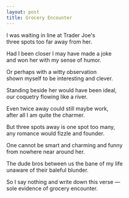 ```yaml
---
layout: post
title: Grocery Encounter
---
```


I was waiting in line at Trader Joe's  
three spots too far away from her.

Had I been closer I may have made a joke  
and won her with my sense of humor.

Or perhaps with a witty observation  
shown myself to be interesting and clever.

Standing beside her would have been ideal,  
our coquetry flowing like a river.

Even twice away could still maybe work,  
after all I am quite the charmer.

But three spots away is one spot too many,  
any romance would fizzle and founder.

One cannot be smart and charming and funny  
from nowhere near around her.

The dude bros between us the bane of my life  
unaware of their baleful blunder.

So I say nothing and write down this verse —  
sole evidence of grocery encounter.
